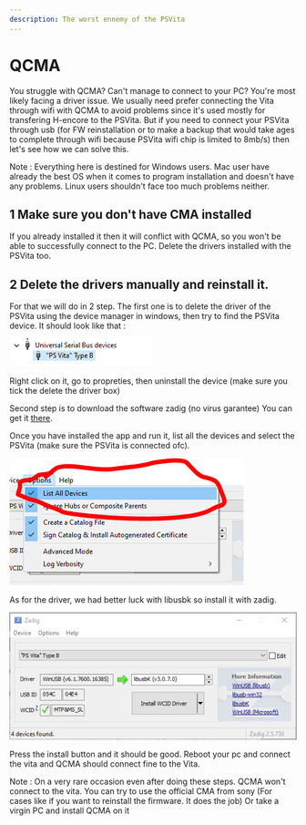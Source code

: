 ```yaml
---
description: The worst ennemy of the PSVita
---
```


# QCMA

You struggle with QCMA? Can't manage to connect to your PC? You're most likely facing a driver issue. We usually need prefer connecting the Vita through wifi with QCMA to avoid problems since it's used mostly for transfering H-encore to the PSVita. But if you need to connect your PSVita through usb \(for FW reinstallation or to make a backup that would take ages to complete through wifi because PSVita wifi chip is limited to 8mb/s\) then let's see how we can solve this.

Note : Everything here is destined for Windows users. Mac user have already the best OS when it comes to program installation and doesn't have any problems. Linux users shouldn't face too much problems neither.

## 1 Make sure you don't have CMA installed

If you already installed it then it will conflict with QCMA, so you won't be able to successfully connect to the PC. Delete the drivers installed with the PSVita too.

## 2 Delete the drivers manually and reinstall it.

For that we will do in 2 step. The first one is to delete the driver of the PSVita using the device manager in windows, then try to find the PSVita device. It should look like that :

![Get ride of this bad boy](../.gitbook/assets/adda.PNG)

Right click on it, go to propreties, then uninstall the device \(make sure you tick the delete the driver box\)

Second step is to download the software zadig \(no virus garantee\) You can get it [there](https://zadig.akeo.ie/).

Once you have installed the app and run it, list all the devices and select the PSVita \(make sure the PSVita is connected ofc\).

![First enable the list All devices option](../.gitbook/assets/addaa.PNG)

As for the driver, we had better luck with libusbk so install it with zadig.

![Sorry WinUsb, you won&apos;t be missed](../.gitbook/assets/li.PNG)

Press the install button and it should be good. Reboot your pc and connect the vita and QCMA should connect fine to the Vita.

Note : On a very rare occasion even after doing these steps. QCMA won't connect to the vita. You can try to use the official CMA from sony \(For cases like if you want to reinstall the firmware. It does the job\) Or take a virgin PC and install QCMA on it

